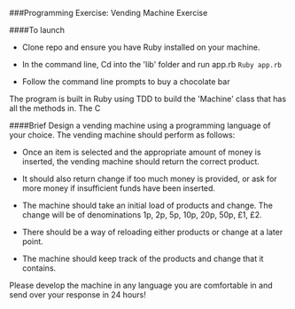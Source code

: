 ###Programming Exercise: Vending Machine Exercise

####To launch

- Clone repo and ensure you have Ruby installed on your machine.

- In the command line, Cd into the 'lib' folder and run app.rb ```Ruby app.rb```

- Follow the command line prompts to buy a chocolate bar 


The program is built in Ruby using TDD to build the 'Machine' class that has all the methods in. The C

####Brief
Design a vending machine using a programming language of your choice. The vending machine should perform as follows:

- Once an item is selected and the appropriate amount of money is inserted, the vending machine should return the correct product.

- It should also return change if too much money is provided, or ask for more money if insufficient funds have been inserted.

- The machine should take an initial load of products and change. The change will be of denominations 1p, 2p, 5p, 10p, 20p, 50p, £1, £2.

- There should be a way of reloading either products or change at a later point.

- The machine should keep track of the products and change that it contains.

Please develop the machine in any language you are comfortable in and send over your response in 24 hours!